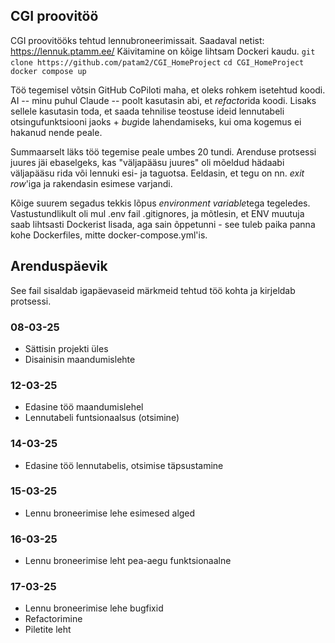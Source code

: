 ## CGI proovitöö
CGI proovitööks tehtud lennubroneerimissait. Saadaval netist: https://lennuk.ptamm.ee/
Käivitamine on kõige lihtsam Dockeri kaudu. 
`git clone https://github.com/patam2/CGI_HomeProject`
`cd CGI_HomeProject`
`docker compose up`

Töö tegemisel võtsin GitHub CoPiloti maha, et oleks rohkem isetehtud koodi. AI -- minu puhul Claude -- poolt kasutasin abi, et *refactor*ida koodi. Lisaks sellele kasutasin toda, et saada tehnilise teostuse ideid lennutabeli otsingufunktsiooni jaoks + *bug*ide lahendamiseks, kui oma kogemus ei hakanud nende peale.

Summaarselt läks töö tegemise peale umbes 20 tundi. Arenduse protsessi juures jäi ebaselgeks, kas "väljapääsu juures" oli mõeldud hädaabi väljapääsu rida või lennuki esi- ja taguotsa. Eeldasin, et tegu on nn. *exit row*'iga ja rakendasin esimese varjandi. 

Kõige suurem segadus tekkis lõpus *environment variable*tega tegeledes. Vastustundlikult oli mul .env fail .gitignores, ja mõtlesin, et ENV muutuja saab lihtsasti Dockerist lisada, aga sain õppetunni - see tuleb paika panna kohe Dockerfiles, mitte docker-compose.yml'is.



## Arenduspäevik
See fail sisaldab igapäevaseid märkmeid tehtud töö kohta ja kirjeldab protsessi.

### 08-03-25
- Sättisin projekti üles
- Disainisin maandumislehte

### 12-03-25
- Edasine töö maandumislehel
- Lennutabeli funtsionaalsus (otsimine)

### 14-03-25
- Edasine töö lennutabelis, otsimise täpsustamine

### 15-03-25
- Lennu broneerimise lehe esimesed alged

### 16-03-25
- Lennu broneerimise leht pea-aegu funktsionaalne

### 17-03-25
- Lennu broneerimise lehe bugfixid
- Refactorimine
- Piletite leht

